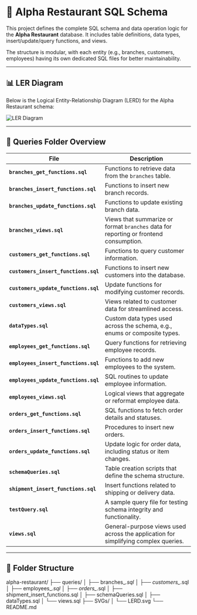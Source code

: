 # 🧾 Alpha Restaurant SQL Schema

This project defines the complete SQL schema and data operation logic for the **Alpha Restaurant** database. It includes table definitions, data types, insert/update/query functions, and views.

The structure is modular, with each entity (e.g., branches, customers, employees) having its own dedicated SQL files for better maintainability.

---

## 📊 LER Diagram

Below is the Logical Entity-Relationship Diagram (LERD) for the Alpha Restaurant schema:

![LER Diagram](../SVGs/LERD.svg)

---

## 📁 Queries Folder Overview

| File | Description |
|------|-------------|
| **`branches_get_functions.sql`** | Functions to retrieve data from the `branches` table. |
| **`branches_insert_functions.sql`** | Functions to insert new branch records. |
| **`branches_update_functions.sql`** | Functions to update existing branch data. |
| **`branches_views.sql`** | Views that summarize or format `branches` data for reporting or frontend consumption. |
| **`customers_get_functions.sql`** | Functions to query customer information. |
| **`customers_insert_functions.sql`** | Functions to insert new customers into the database. |
| **`customers_update_functions.sql`** | Update functions for modifying customer records. |
| **`customers_views.sql`** | Views related to customer data for streamlined access. |
| **`dataTypes.sql`** | Custom data types used across the schema, e.g., enums or composite types. |
| **`employees_get_functions.sql`** | Query functions for retrieving employee records. |
| **`employees_insert_functions.sql`** | Functions to add new employees to the system. |
| **`employees_update_functions.sql`** | SQL routines to update employee information. |
| **`employees_views.sql`** | Logical views that aggregate or reformat employee data. |
| **`orders_get_functions.sql`** | SQL functions to fetch order details and statuses. |
| **`orders_insert_functions.sql`** | Procedures to insert new orders. |
| **`orders_update_functions.sql`** | Update logic for order data, including status or item changes. |
| **`schemaQueries.sql`** | Table creation scripts that define the schema structure. |
| **`shipment_insert_functions.sql`** | Insert functions related to shipping or delivery data. |
| **`testQuery.sql`** | A sample query file for testing schema integrity and functionality. |
| **`views.sql`** | General-purpose views used across the application for simplifying complex queries. |

---

## 🧩 Folder Structure

alpha-restaurant/
├── queries/
│   ├── branches_*.sql
│   ├── customers_*.sql
│   ├── employees_*.sql
│   ├── orders_*.sql
│   ├── shipment_insert_functions.sql
│   ├── schemaQueries.sql
│   ├── dataTypes.sql
│   └── views.sql
├── SVGs/
│   └── LERD.svg
└── README.md

